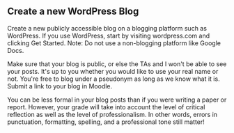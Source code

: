 ## Create a new WordPress Blog

Create a new publicly accessible blog on a blogging platform such as WordPress. 
If you use WordPress, start by visiting wordpress.com and clicking Get Started.
Note: Do not use a non-blogging platform like Google Docs.

Make sure that your blog is public, or else the TAs and I won't be able to see your posts. 
It's up to you whether you would like to use your real name or not. 
You're free to blog under a pseudonym as long as we know what it is.
Submit a link to your blog in Moodle.

You can be less formal in your blog posts than if you were writing a paper or report. 
However, your grade will take into account the level of critical reflection as well as the level of professionalism. 
In other words, errors in punctuation, formatting, spelling, and a professional tone still matter!
